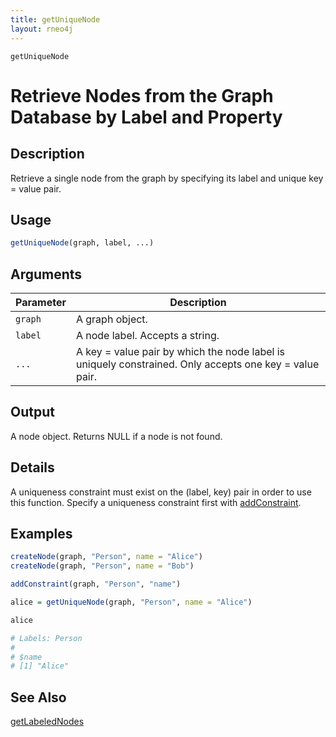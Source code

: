 ```yaml
---
title: getUniqueNode
layout: rneo4j
---
```


`getUniqueNode`

# Retrieve Nodes from the Graph Database by Label and Property

## Description

Retrieve a single node from the graph by specifying its label and unique key = value pair.

## Usage

```r
getUniqueNode(graph, label, ...)
```

## Arguments

| Parameter | Description     |
| --------- | --------------- |
| `graph`   | A graph object. |
| `label`   | A node label. Accepts a string. |
| `...`     | A key = value pair by which the node label is uniquely constrained. Only accepts one key = value pair. |

## Output

A node object. Returns NULL if a node is not found.

## Details

A uniqueness constraint must exist on the (label, key) pair in order to use this function. Specify a uniqueness constraint first with [addConstraint](add-constraint.html).

## Examples

```r
createNode(graph, "Person", name = "Alice")
createNode(graph, "Person", name = "Bob")

addConstraint(graph, "Person", "name")

alice = getUniqueNode(graph, "Person", name = "Alice")

alice

# Labels: Person
#
# $name
# [1] "Alice"
```

## See Also

[getLabeledNodes](get-labeled-nodes.html)